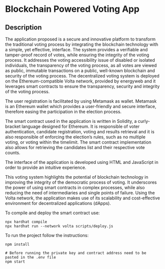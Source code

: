 # Blockchain Powered Voting App

## Description

The application proposed is a secure and innovative platform to transform the traditional voting process by integrating the blockchain technology with a simple, yet effective, interface. The system provides a verifiable and tamper-proof record of votes, while ensuring the integrity of the voting process. It addresses the voting accessibility issue of disabled or isolated individuals, the transparency of the voting process, as all votes are viewed as public, immutable transactions on a public, well-known blockchain and security of the voting process. The decentralized voting system is deployed on the Ethereum-compatible Volta network, provided by energyweb and it leverages smart contracts to ensure the transparency, security and integrity of the voting process. 

The user registration is facilitated by using Metamask as wallet. Metamask is an Ethereum wallet which provides a user-friendly and secure interface, therefore easing the participation in the election process. 

The smart contract used in the application is written in Solidity, a curly-bracket language designed for Ethereum. It is responsible of voter authentication, candidate registration, voting and results retrieval and it is also responsible of enforcing the election’s rules, such as no multiple voting, or voting within the timelimit. The smart contract implementation also allows for retrieving the candidates list and their respective vote counts. 

The interface of the application is developed using HTML and JavaScript in order to provide an intuitive experience. 

This voting system highlights the potential of blockchain technology in improving the integrity of the democratic process of voting. It underscores the power of using smart contracts in complex processes, while also reducing the need of intermediaries and single points of failure. Using the Volta network, the application makes use of its scalability and cost-effective environment for decentralized applications (dApps). 

To compile and deploy the smart contract use:
```shell
npx hardhat compile
npx hardhat run --network volta scripts/deploy.js
```

To run the project follow the instructions:
```shell
npm install

# Before running the private key and contract address need to be pasted in the .env file
npm start
```
